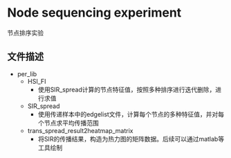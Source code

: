 # Node sequencing experiment
 节点排序实验

## 文件描述

- per_lib
  - HSI_FI
    - 使用SIR_spread计算的节点特征值，按照多种排序进行迭代删除，进行求值
  - SIR_spread
    - 使用传递样本中的edgelist文件，计算每个节点的多种特征值，并对每个节点求平均传播范围
  - trans_spread_result2heatmap_matrix
    - 将SIR的传播结果，构造为热力图的矩阵数据。后续可以通过matlab等工具绘制